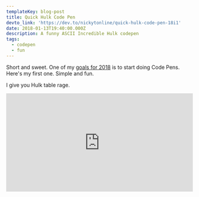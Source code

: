 ```yaml
---
templateKey: blog-post
title: Quick Hulk Code Pen
devto_link: 'https://dev.to/nickytonline/quick-hulk-code-pen-18i1'
date: 2018-01-13T19:40:00.000Z
description: A funny ASCII Incredible Hulk codepen
tags:
  - codepen
  - fun
---
```

Short and sweet. One of my [goals for 2018](https://dev.to/nickytonline/2018-resolutions-1deo) is to start doing Code Pens. Here's my first one. Simple and fun.

I give you Hulk table rage.

<iframe height="265" style="width: 100%;height: 265px;" loading="lazy" scrolling="no" title="Hulk table rage" src="https://codepen.io/nickytonline/embed/jYKYWY?height=265&theme-id=0&default-tab=result" frameborder="no" allowtransparency="true" allowfullscreen="true">
  See the Pen <a href='https://codepen.io/nickytonline/pen/jYKYWY'>Hulk table rage</a> by Nick Taylor
  (<a href='https://codepen.io/nickytonline'>@nickytonline</a>) on <a href='https://codepen.io'>CodePen</a>.
</iframe>


